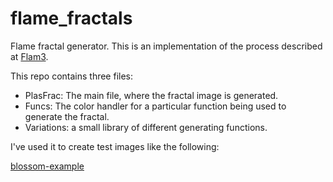 # flame_fractals
Flame fractal generator.  This is an implementation of the process described at [Flam3](https://flam3.com).

This repo contains three files:
- PlasFrac: The main file, where the fractal image is generated.
- Funcs: The color handler for a particular function being used to generate the fractal.
- Variations: a small library of different generating functions.

I've used it to create test images like the following:

[blossom-example](blossom.jpg)

